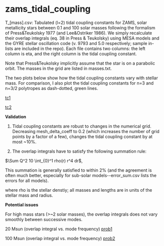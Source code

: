 # zams_tidal_coupling

T_[mass].csv: Tabulated (l=2) tidal coupling constants for ZAMS, solar metallicity stars between 0.1 and 100 solar masses following the formalism of Press&Teukolsky 1977 (and Lee&Ostriker 1986). We simply recalculate their overlap integrals (eq. 38 in Press & Teukolsky) using MESA models and the GYRE stellar oscillation code (v. 9793 and 5.0 respectively; sample in-lists are included in the repo). Each file contains two columns: the left column is eta, and the right column is the tidal coupling constant. 

Note that Press&Teukolsky implicitly assume that the star is on a parabolic orbit. The masses in the grid are listed in masses.txt.

The two plots below show how the tidal coupling constants vary with stellar mass. For comparison, I also plot the tidal coupling constants for n=3 and n=3/2 polytropes as dash-dotted, green lines.

[tc1](https://github.com/alekseygenerozov/zams_tidal_coupling/blob/master/tc1.png)

[tc2](https://github.com/alekseygenerozov/zams_tidal_coupling/blob/master/tc2.png)

**Validation**

1) Tidal coupling constants are robust to changes in the numerical grid. Decreasing mesh_delta_coeff to 0.2 (which increases the number of grid points by a factor of a few), changes the tidal coupling constant by at most ~10%.

2) The overlap integrals have to satisfy the following summation rule:

$\Sum Q^2 10 \int_{0}^1 rho(r) r^4 dr$,

This summation is generally satisfied to within 2% (and the agreement is often much better, especially for sub-solar models--error_sum.csv lists the errors for all models). 

where rho is the stellar denstiy; all masses and lengths are in units of the stellar mass and radius. 

**Potential issues**

For high mass stars (>~2 solar masses), the overlap integrals does not vary smoothly between successive modes.  

20 Msun (overlap integral vs. mode frequency)
[prob1](https://github.com/alekseygenerozov/zams_tidal_coupling/blob/master/prob1.png)

100 Msun (overlap integral vs. mode frequency)
[prob2](https://github.com/alekseygenerozov/zams_tidal_coupling/blob/master/prob2.png)




